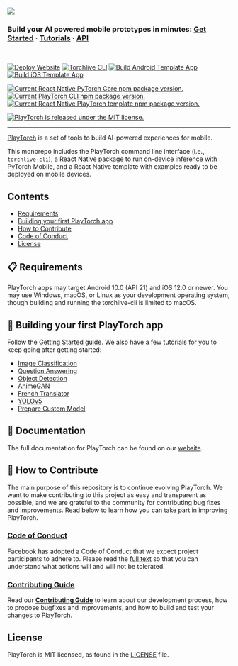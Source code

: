 <h1>
  <a href="https://playtorch.dev/">
    <img src="./website/static/img/PlayTorch_Logo_P.svg" />
  </a>
</h1>

<h3>
  Build your AI powered mobile prototypes in minutes:
  <a href="https://playtorch.dev/docs/tutorials/get-started">Get Started</a>
  <span> · </span>
  <a href="https://playtorch.dev/docs/tutorials/snacks/image-classification/">Tutorials</a>
  <span> · </span>
  <a href="https://playtorch.dev/docs/api/cli">API</a>
</h3>

<p>&nbsp;</p>

[![Deploy Website](https://github.com/facebookresearch/playtorch/actions/workflows/deploy-website.yml/badge.svg)](https://github.com/facebookresearch/playtorch/actions/workflows/deploy-website.yml) [![Torchlive CLI](https://github.com/facebookresearch/playtorch/actions/workflows/build-cli.yml/badge.svg)](https://github.com/facebookresearch/playtorch/actions/workflows/build-cli.yml) [![Build Android Template App](https://github.com/facebookresearch/playtorch/actions/workflows/build-template-android.yml/badge.svg)](https://github.com/facebookresearch/playtorch/actions/workflows/build-template-android.yml) [![Build iOS Template App](https://github.com/facebookresearch/playtorch/actions/workflows/build-template-ios.yml/badge.svg)](https://github.com/facebookresearch/playtorch/actions/workflows/build-template-ios.yml)

<p>
  <a href="https://www.npmjs.org/package/react-native-pytorch-core">
    <img src="https://img.shields.io/npm/v/react-native-pytorch-core?label=react-native-pytorch-core" alt="Current React Native PyTorch Core npm package version." />
  </a>
  <a href="https://www.npmjs.org/package/torchlive-cli">
    <img src="https://img.shields.io/npm/v/torchlive-cli?label=torchlive-cli" alt="Current PlayTorch CLI npm package version." />
  </a>
  <a href="https://www.npmjs.org/package/react-native-template-pytorch-live">
    <img src="https://img.shields.io/npm/v/react-native-template-pytorch-live?label=react-native-template-pytorch-live" alt="Current React Native PlayTorch template npm package version." />
  </a>
</p>

<p>
  <a href="https://github.com/pytorch/live/blob/main/LICENSE">
    <img src="https://img.shields.io/badge/license-MIT-blue.svg" alt="PlayTorch is released under the MIT license." />
  </a>
</p>

----------------------

[PlayTorch](https://playtorch.dev/) is a set of tools to build AI-powered experiences for mobile.

This monorepo includes the PlayTorch command line interface (i.e., `torchlive-cli`), a React Native package to run on-device inference with PyTorch Mobile, and a React Native template with examples ready to be deployed on mobile devices.

## Contents
- [Requirements](#-requirements)
- [Building your first PlayTorch app](#-building-your-first-playtorch-app)
- [How to Contribute](#-how-to-contribute)
- [Code of Conduct](#code-of-conduct)
- [License](#license)

## 📋 Requirements
PlayTorch apps may target Android 10.0 (API 21) and iOS 12.0 or newer. You may use Windows, macOS, or Linux as your development operating system, though building and running the torchlive-cli is limited to macOS.

## 🎉 Building your first PlayTorch app
Follow the [Getting Started guide](https://playtorch.dev/docs/tutorials/get-started). We also have a few tutorials for you to keep going after getting started:

* [Image Classification](https://playtorch.dev/docs/tutorials/snacks/image-classification/)
* [Question Answering](https://playtorch.dev/docs/tutorials/snacks/nlp-qa/)
* [Object Detection](https://playtorch.dev/docs/tutorials/snacks/object-detection/)
* [AnimeGAN](https://playtorch.dev/docs/tutorials/snacks/anime-gan/)
* [French Translator](https://playtorch.dev/docs/tutorials/snacks/seq2seq-nmt/)
* [YOLOv5](https://playtorch.dev/docs/tutorials/snacks/yolov5)
* [Prepare Custom Model](https://playtorch.dev/docs/tutorials/prepare-custom-model/)

## 📖 Documentation

The full documentation for PlayTorch can be found on our [website](https://playtorch.dev/).

## 👏 How to Contribute
The main purpose of this repository is to continue evolving PlayTorch. We want to make contributing to this project as easy and transparent as possible, and we are grateful to the community for contributing bug fixes and improvements. Read below to learn how you can take part in improving PlayTorch.

### [Code of Conduct][code]
Facebook has adopted a Code of Conduct that we expect project participants to adhere to.
Please read the [full text][code] so that you can understand what actions will and will not be tolerated.

[code]: https://code.fb.com/codeofconduct/

### [Contributing Guide][contribute]
Read our [**Contributing Guide**][contribute] to learn about our development process, how to propose bugfixes and improvements, and how to build and test your changes to PlayTorch.

[contribute]: CONTRIBUTING.md

## License
PlayTorch is MIT licensed, as found in the [LICENSE][license] file.

[license]: LICENSE.md
